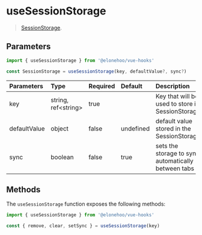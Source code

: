 # useSessionStorage

> [SessionStorage](https://developer.mozilla.org/en-US/docs/Web/API/Window/sessionStorage).

## Parameters

 ```typescript
import { useSessionStorage } from '@elonehoo/vue-hooks'

const SessionStorage = useSessionStorage(key, defaultValue?, sync?)
 ```
| Parameters | Type | Required | Default | Description |
| :---------- | :---- | :-------- | :------- | :---------- |
| key | string, ref\<string> | true | | Key that will be used to store in SessionStorage |
| defaultValue | object | false | undefined | default value stored in the SessionStorage |
| sync | boolean | false | true | sets the storage to sync automatically between tabs |

## Methods

The `useSessionStorage` function exposes the following methods:

```typescript
import { useSessionStorage } from '@elonehoo/vue-hooks'

const { remove, clear, setSync } = useSessionStorage(key)
```

